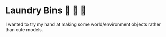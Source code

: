 # Laundry Bins :dress: :womans_clothes: :jeans:
I wanted to try my hand at making some world/environment objects rather than cute models.
